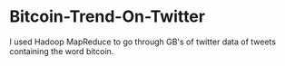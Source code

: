 # Bitcoin-Trend-On-Twitter
I used Hadoop MapReduce to go through GB's of twitter data of tweets containing the word bitcoin.
